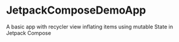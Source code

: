 # JetpackComposeDemoApp
A basic app with recycler view inflating items using mutable State in Jetpack Compose 
